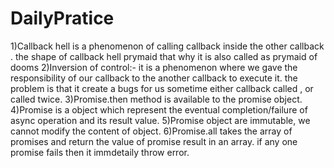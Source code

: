 # DailyPratice
1)Callback hell is a phenomenon of calling callback inside the other callback . the shape of callback hell prymaid that why it is also called as prymaid of dooms
2)Inversion of control:- it is a phenomenon where we gave the responsibility of our callback to the another callback to execute it. the problem is that it create a bugs for us sometime either callback called , or called twice.
3)Promise.then method is available to the promise object.
4)Promise is a object which represent the eventual completion/failure of async operation and its result value.
5)Promise object are immutable, we cannot modify the content of object.
6)Promise.all takes the array of promises and return the value of promise result in an array. if any one promise fails then it immdetaily throw error.
